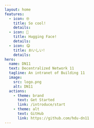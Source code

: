 ```yaml
---
layout: home
features:
  - icon: 🤓
    title: So cool!
    details: 
  - icon: 🤗
    title: Hugging Face!
    details: 
  - icon: 😋
    title: おいしい!
    details: 
hero:
  name: DN11
  text: Decentralized Network 11
  tagline: An intranet of Building 11
  image:
    src: logo.png
    alt: DN11
  actions:
    - theme: brand
      text: Get Started
      link: /introduce/start
    - theme: alt
      text: GitHub
      link: https://github.com/hdu-dn11
---
```

